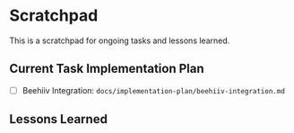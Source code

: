 # Scratchpad

This is a scratchpad for ongoing tasks and lessons learned.

## Current Task Implementation Plan

- [ ] Beehiiv Integration: `docs/implementation-plan/beehiiv-integration.md`

## Lessons Learned 